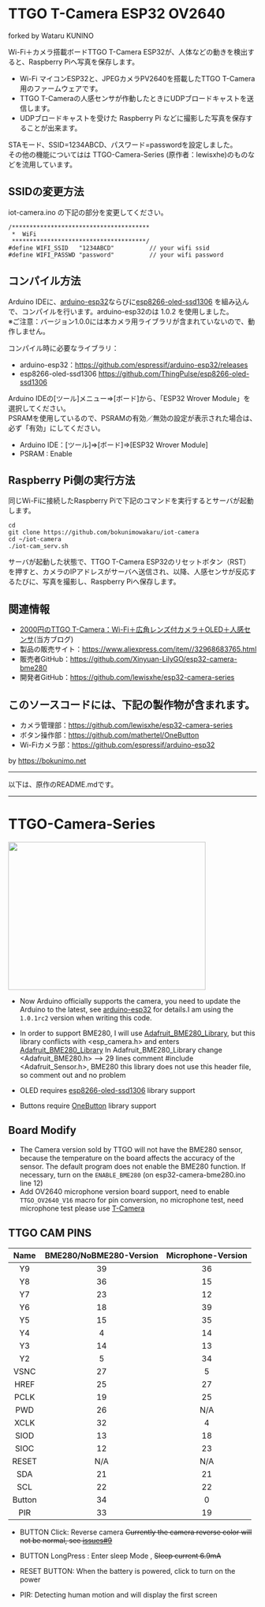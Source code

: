 # TTGO T-Camera ESP32 OV2640  
forked by Wataru KUNINO  

Wi-Fi＋カメラ搭載ボードTTGO T-Camera ESP32が、人体などの動きを検出すると、Raspberry Piへ写真を保存します。

* Wi-Fi マイコンESP32と、JPEGカメラPV2640を搭載したTTGO T-Camera用のファームウェアです。  
* TTGO T-Cameraの人感センサが作動したときにUDPブロードキャストを送信します。  
* UDPブロードキャストを受けた Raspberry Pi などに撮影した写真を保存することが出来ます。  

STAモード、SSID=1234ABCD、パスワード=passwordを設定しました。  
その他の機能についてはは TTGO-Camera-Series (原作者：lewisxhe)のものなどを流用しています。

## SSIDの変更方法

iot-camera.ino の下記の部分を変更してください。  

	/***************************************
	 *  WiFi
	 **************************************/
	#define WIFI_SSID   "1234ABCD"          // your wifi ssid
	#define WIFI_PASSWD "password"          // your wifi password


## コンパイル方法
Arduino IDEに、[arduino-esp32](https://github.com/espressif/arduino-esp32/releases)ならびに[esp8266-oled-ssd1306](https://github.com/ThingPulse/esp8266-oled-ssd1306) を組み込んで、コンパイルを行います。arduino-esp32のは 1.0.2 を使用しました。  
※ご注意：バージョン1.0.0には本カメラ用ライブラリが含まれていないので、動作しません。  

コンパイル時に必要なライブラリ：  
* arduino-esp32：https://github.com/espressif/arduino-esp32/releases
* esp8266-oled-ssd1306 https://github.com/ThingPulse/esp8266-oled-ssd1306

Arduino IDEの[ツール]メニュー⇒[ボード]から、「ESP32 Wrover Module」を選択してください。  
PSRAMを使用しているので、PSRAMの有効／無効の設定が表示された場合は、必ず「有効」にしてください。  

* Arduino IDE：[ツール]⇒[ボード]⇒[ESP32 Wrover Module]
* PSRAM : Enable

## Raspberry Pi側の実行方法

同じWi-Fiに接続したRaspberry Piで下記のコマンドを実行するとサーバが起動します。

	cd
	git clone https://github.com/bokunimowakaru/iot-camera
	cd ~/iot-camera
	./iot-cam_serv.sh

サーバが起動した状態で、TTGO T-Camera ESP32のリセットボタン（RST）を押すと、カメラのIPアドレスがサーバへ送信され、以降、人感センサが反応するたびに、写真を撮影し、Raspberry Piへ保存します。


## 関連情報

* [2000円のTTGO T-Camera：Wi-Fi＋広角レンズ付カメラ＋OLED＋人感センサ](https://bokunimo.net/blog/esp/12/)(当方ブログ)
* 製品の販売サイト：<https://www.aliexpress.com/item//32968683765.html>
* 販売者GitHub：<https://github.com/Xinyuan-LilyGO/esp32-camera-bme280>
* 開発者GitHub：<https://github.com/lewisxhe/esp32-camera-series>

## このソースコードには、下記の製作物が含まれます。
* カメラ管理部：https://github.com/lewisxhe/esp32-camera-series  
* ボタン操作部：https://github.com/mathertel/OneButton  
* Wi-Fiカメラ部：https://github.com/espressif/arduino-esp32  

by <https://bokunimo.net>

--------------------------------------------------------------------------------
以下は、原作のREADME.mdです。  

--------------------------------------------------------------------------------
TTGO-Camera-Series
=====================

<img src="image/1.png" width="400" height="300">

- Now Arduino officially supports the camera, you need to update the Arduino to the latest, see [arduino-esp32](https://github.com/espressif/arduino-esp32/releases) for details.I am using the `1.0.1rc2` version when writing this code.
  
- In order to support BME280, I will use [Adafruit_BME280_Library](https://github.com/adafruit/Adafruit_BME280_Library), but this library conflicts with <esp_camera.h> and enters [Adafruit_BME280_Library](https://github.com/adafruit/Adafruit_BME280_Library) In Adafruit_BME280_Library change <Adafruit_BME280.h> --> 29 lines comment #include <Adafruit_Sensor.h>, BME280 this library does not use this header file, so comment out and no problem

- OLED requires [esp8266-oled-ssd1306](https://github.com/ThingPulse/esp8266-oled-ssd1306) library support
  
- Buttons require [OneButton](https://github.com/mathertel/OneButton) library support

## Board Modify
- The Camera version sold by TTGO will not have the BME280 sensor, because the temperature on the board affects the accuracy of the sensor. The default program does not enable the BME280 function. If necessary, turn on the `ENABLE_BME280` (on esp32-camera-bme280.ino line 12)
- Add OV2640 microphone version board support, need to enable `TTGO_OV2640_V16` macro for pin conversion, no microphone test, need microphone test please use [T-Camera](https://github.com/Xinyuan-LilyGO/T-Camera)




## TTGO CAM PINS
|  Name  | BME280/NoBME280-Version | Microphone-Version |
| :----: | :---------------------: | :----------------: |
|   Y9   |           39            |         36         |
|   Y8   |           36            |         15         |
|   Y7   |           23            |         12         |
|   Y6   |           18            |         39         |
|   Y5   |           15            |         35         |
|   Y4   |            4            |         14         |
|   Y3   |           14            |         13         |
|   Y2   |            5            |         34         |
|  VSNC  |           27            |         5          |
|  HREF  |           25            |         27         |
|  PCLK  |           19            |         25         |
|  PWD   |           26            |        N/A         |
|  XCLK  |           32            |         4          |
|  SIOD  |           13            |         18         |
|  SIOC  |           12            |         23         |
| RESET  |           N/A           |        N/A         |
|  SDA   |           21            |         21         |
|  SCL   |           22            |         22         |
| Button |           34            |         0          |
|  PIR   |           33            |         19         |

* BUTTON Click: Reverse camera ~~Currently the camera reverse color will not be normal, see [issues#9](https://github.com/espressif/esp32-camera/issues/9)~~

* BUTTON LongPress : Enter sleep Mode , ~~Sleep current 6.9mA~~
  
* RESET BUTTON: When the battery is powered, click to turn on the power

* PIR: Detecting human motion and will display the first screen
